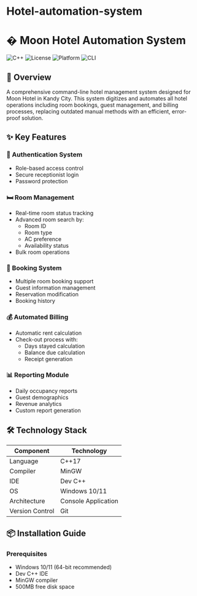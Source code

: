 # Hotel-automation-system
# � Moon Hotel Automation System

![C++](https://img.shields.io/badge/C++-17-blue) 
![License](https://img.shields.io/badge/License-MIT-green) 
![Platform](https://img.shields.io/badge/Platform-Windows-lightgrey)
![CLI](https://img.shields.io/badge/Interface-CLI-orange)

## 🌟 Overview
A comprehensive command-line hotel management system designed for Moon Hotel in Kandy City. This system digitizes and automates all hotel operations including room bookings, guest management, and billing processes, replacing outdated manual methods with an efficient, error-proof solution.

## ✨ Key Features
### 🔐 Authentication System
- Role-based access control
- Secure receptionist login
- Password protection

### 🛏️ Room Management
- Real-time room status tracking
- Advanced room search by:
  - Room ID
  - Room type
  - AC preference
  - Availability status
- Bulk room operations

### 📅 Booking System
- Multiple room booking support
- Guest information management
- Reservation modification
- Booking history

### 💰 Automated Billing
- Automatic rent calculation
- Check-out process with:
  - Days stayed calculation
  - Balance due calculation
  - Receipt generation

### 📊 Reporting Module
- Daily occupancy reports
- Guest demographics
- Revenue analytics
- Custom report generation

## 🛠️ Technology Stack
| Component | Technology |
|-----------|------------|
| Language | C++17 |
| Compiler | MinGW |
| IDE | Dev C++ |
| OS | Windows 10/11 |
| Architecture | Console Application |
| Version Control | Git |

## 📦 Installation Guide

### Prerequisites
- Windows 10/11 (64-bit recommended)
- Dev C++ IDE
- MinGW compiler
- 500MB free disk space

